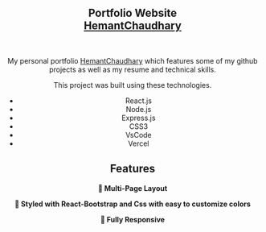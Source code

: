 <h2 align="center">
  Portfolio Website<br/>
  <a href="https://portfolio-sigma-lyart-17.vercel.app" target="_blank">HemantChaudhary</a>
</h2>
<br/>
<center>

My personal portfolio <a href="https://portfolio-sigma-lyart-17.vercel.app" target="_blank">HemantChaudhary</a> which features some of my github projects as well as my resume and technical skills.<br/>

This project was built using these technologies.

- React.js
- Node.js
- Express.js
- CSS3
- VsCode
- Vercel

## Features

**📖 Multi-Page Layout**

**🎨 Styled with React-Bootstrap and Css with easy to customize colors**

**📱 Fully Responsive**

